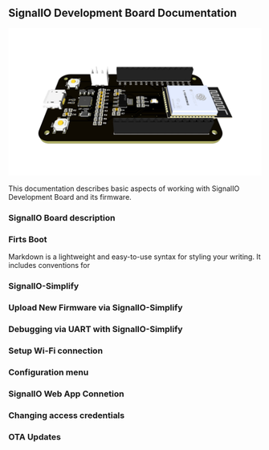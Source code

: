 ## SignalIO Development Board Documentation

![image](Board-3D.jpg)

This documentation describes basic aspects of working with SignalIO Development Board and its firmware.
### SignalIO Board description


### Firts Boot

Markdown is a lightweight and easy-to-use syntax for styling your writing. It includes conventions for

### SignalIO-Simplify


### Upload New Firmware via SignalIO-Simplify


### Debugging via UART with SignalIO-Simplify


### Setup Wi-Fi connection


### Configuration menu


### SignalIO Web App Connetion


### Changing access credentials


### OTA Updates


